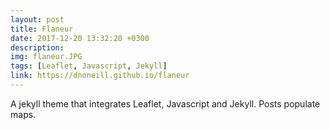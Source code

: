 ```yaml
---
layout: post
title: Flaneur
date: 2017-12-20 13:32:20 +0300
description: 
img: flaneur.JPG
tags: [Leaflet, Javascript, Jekyll]
link: https://dnoneill.github.io/flaneur
---
```

A jekyll theme that integrates Leaflet, Javascript and Jekyll. Posts populate maps.  